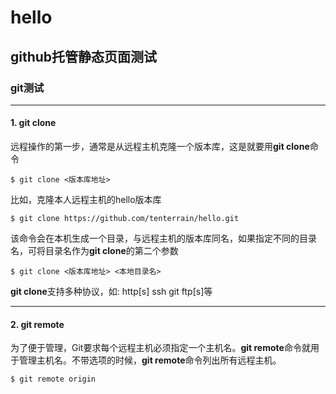 # hello
## github托管静态页面测试
### git测试

***

#### 1. git clone

远程操作的第一步，通常是从远程主机克隆一个版本库，这是就要用**git clone**命令

`$ git clone <版本库地址>`

比如，克隆本人远程主机的hello版本库

`$ git clone https://github.com/tenterrain/hello.git`

该命令会在本机生成一个目录，与远程主机的版本库同名，如果指定不同的目录名，可将目录名作为**git 
clone**的第二个参数

`$ git clone <版本库地址> <本地目录名>`

**git clone**支持多种协议，如: http[s] ssh git ftp[s]等

***

#### 2. git remote

为了便于管理，Git要求每个远程主机必须指定一个主机名。**git remote**命令就用于管理主机名。不带选项的时候，**git remote**命令列出所有远程主机。

`$ git remote
 origin
`
